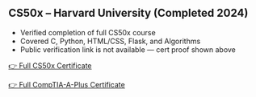 ## CS50x – Harvard University (Completed 2024)

- Verified completion of full CS50x course  
- Covered C, Python, HTML/CSS, Flask, and Algorithms  
- Public verification link is not available — cert proof shown above
  
[👉 Full CS50x Certificate](./cs50x.md)

[👉 Full CompTIA-A-Plus Certificate](./CompTIA-A-Plus.md)
